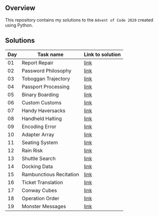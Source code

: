 ## Overview 
This repository contains my solutions to the `Advent of Code 2020` created using Python.

## Solutions

| Day       | Task name                 | Link to solution          |
|-----------|---------------------------|---------------------------|
| 01        | Report Repair             | [link](solutions/day01)   |
| 02        | Password Philosophy       | [link](solutions/day02)   |
| 03        | Toboggan Trajectory       | [link](solutions/day03)   |
| 04        | Passport Processing       | [link](solutions/day04)   |
| 05        | Binary Boarding           | [link](solutions/day05)   |
| 06        | Custom Customs            | [link](solutions/day06)   |
| 07        | Handy Haversacks          | [link](solutions/day07)   |
| 08        | Handheld Halting          | [link](solutions/day08)   |
| 09        | Encoding Error            | [link](solutions/day09)   |
| 10        | Adapter Array             | [link](solutions/day10)   |
| 11        | Seating System            | [link](solutions/day11)   |
| 12        | Rain Risk                 | [link](solutions/day12)   |
| 13        | Shuttle Search            | [link](solutions/day13)   |
| 14        | Docking Data              | [link](solutions/day14)   |
| 15        | Rambunctious Recitation   | [link](solutions/day15)   |
| 16        | Ticket Translation        | [link](solutions/day16)   |
| 17        | Conway Cubes              | [link](solutions/day17)   |
| 18        | Operation Order           | [link](solutions/day18)   |
| 19        | Monster Messages          | [link](solutions/day19)   |